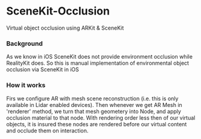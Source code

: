 # SceneKit-Occlusion
Virtual object occlusion using ARKit &amp; SceneKit

### Background

As we know in iOS SceneKit does not provide environment occlusion while RealityKit does. So this is manual implementation of environmental object occlusion via SceneKit in iOS

### How it works

Firs we configure AR with mesh scene reconstruction (i.e. this is only available in Lidar enabled devices). Then whenever we get AR Mesh in 'renderer' method, we turn that mesh geometery into Node, and apply occlusion material to that node. With rendering order less then of our virtual objects, it is insured these nodes are rendered before our virtual content and occlude them on interaction.
